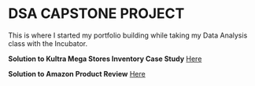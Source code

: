 # DSA CAPSTONE PROJECT
This is where I started my portfolio building while taking my Data Analysis class with the Incubator.

**Solution to Kultra Mega Stores Inventory Case Study** [Here](https://github.com/danofgad/My-first-project/blob/e58c785a3f204fe8c9c485d1c66773a33ffa49ec/Kultra%20Mega%20Stores%20Inventory.md#case-scenario-ii)

**Solution to Amazon Product Review** [Here](https://github.com/danofgad/My-first-project/blob/85c878735a64cdcb99c3a7ed91e76b97503bf561/Amazon%20Product%20Review%20Analysis.md)
